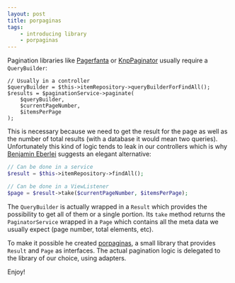 ```yaml
---
layout: post
title: porpaginas
tags:
    - introducing library
    - porpaginas
---
```


Pagination libraries like [Pagerfanta](https://github.com/whiteoctober/Pagerfanta)
or [KnpPaginator](https://github.com/KnpLabs/KnpPaginatorBundle) usually require
a `QueryBuilder`:

```
// Usually in a controller
$queryBuilder = $this->itemRepository->queryBuilderForFindAll();
$results = $paginationService->paginate(
    $queryBuilder,
    $currentPageNumber,
    $itemsPerPage
);
```

This is necessary because we need to get the result for the page as well as the
number of total results (with a database it would mean two queries).
Unfortunately this kind of logic tends to leak in our controllers which is why
[Benjamin Eberlei](http://www.whitewashing.de/) suggests an elegant alternative:

```php
// Can be done in a service
$result = $this->itemRepository->findAll();

// Can be done in a ViewListener
$page = $result->take($currentPageNumber, $itemsPerPage);
```

The `QueryBuilder` is actually wrapped in a `Result` which provides the possibility
to get all of them or a single portion.
Its `take` method returns the `PaginatorService` wrapped in a `Page` which contains
all the meta data we usually expect (page number, total elements, etc).

To make it possible he created [porpaginas](http://github.com/beberlei/porpaginas),
a small library that provides `Result` and `Page` as interfaces.
The actual pagination logic is delegated to the library of our choice, using adapters.

Enjoy!
